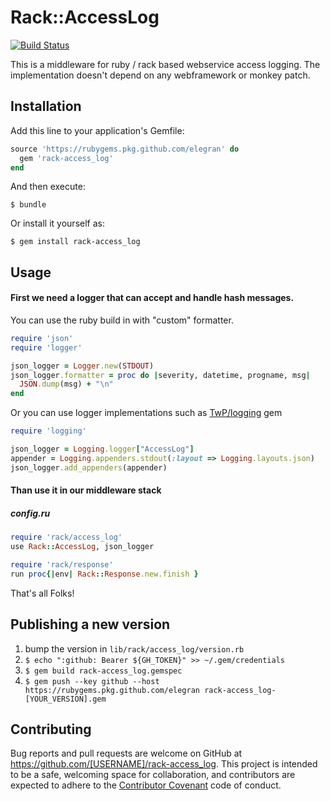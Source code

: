 # Rack::AccessLog

[![Build Status](https://travis-ci.org/emartech/rack-access_log.svg?branch=master)](https://travis-ci.org/emartech/rack-access_log)

This is a middleware for ruby / rack based webservice access logging.
The implementation doesn't depend on any webframework or monkey patch.

## Installation

Add this line to your application's Gemfile:

```ruby
source 'https://rubygems.pkg.github.com/elegran' do
  gem 'rack-access_log'
end
```

And then execute:

    $ bundle

Or install it yourself as:

    $ gem install rack-access_log

## Usage

#### First we need a logger that can accept and handle hash messages.

You can use the ruby build in with "custom" formatter.

```ruby
require 'json'
require 'logger'

json_logger = Logger.new(STDOUT)
json_logger.formatter = proc do |severity, datetime, progname, msg|
  JSON.dump(msg) + "\n"
end
```

Or you can use logger implementations such as [TwP/logging](https://github.com/TwP/logging) gem

```ruby
require 'logging'

json_logger = Logging.logger["AccessLog"]
appender = Logging.appenders.stdout(:layout => Logging.layouts.json)
json_logger.add_appenders(appender)
```

#### Than use it in our middleware stack
##### config.ru

```ruby
require 'rack/access_log'
use Rack::AccessLog, json_logger

require 'rack/response'
run proc{|env| Rack::Response.new.finish }
```

That's all Folks!

## Publishing a new version

1. bump the version in `lib/rack/access_log/version.rb`
2. `$ echo ":github: Bearer ${GH_TOKEN}" >> ~/.gem/credentials`
3. `$ gem build rack-access_log.gemspec`
4. `$ gem push --key github --host https://rubygems.pkg.github.com/elegran rack-access_log-[YOUR_VERSION].gem`

## Contributing

Bug reports and pull requests are welcome on GitHub at https://github.com/[USERNAME]/rack-access_log. This project is intended to be a safe, welcoming space for collaboration, and contributors are expected to adhere to the [Contributor Covenant](http://contributor-covenant.org) code of conduct.

